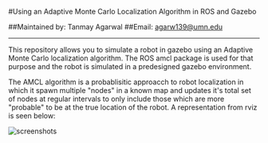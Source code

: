 #Using an Adaptive Monte Carlo Localization Algorithm in ROS and Gazebo

##Maintained by: Tanmay Agarwal
##Email: agarw139@umn.edu

-------

This repository allows you to simulate a robot in gazebo using an Adaptive Monte Carlo localization algorithm. The ROS amcl package is used for that purpose and the robot is simulated in a predesigned gazebo environment. 

The AMCL algorithm is a probablisitic approacch to robot localization in which it spawn multiple "nodes" in a known map and updates it's total set of nodes at regular intervals to only include those which are more "probable" to be at the true location of the robot. A representation from rviz is seen below:

![screenshots](/screenshots/SS_1.jpg)

